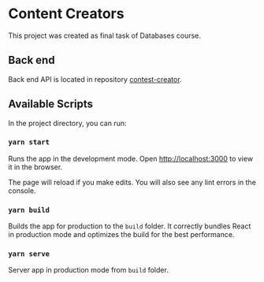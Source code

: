 # Content Creators

This project was created as final task of Databases course.

## Back end

Back end API is located in repository [contest-creator](https://github.com/mrembalski/contest-creator).

## Available Scripts

In the project directory, you can run:

### `yarn start`

Runs the app in the development mode.
Open [http://localhost:3000](http://localhost:3000) to view it in the browser.

The page will reload if you make edits.
You will also see any lint errors in the console.

### `yarn build`

Builds the app for production to the `build` folder.
It correctly bundles React in production mode and optimizes the build for the best performance.

### `yarn serve`

Server app in production mode from `build` folder.
